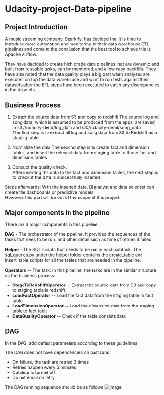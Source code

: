 # Udacity-project-Data-pipeline

## Project Introduction 

A music streaming company, Sparkify, has decided that it is time to introduce more automation and monitoring to their data warehouse ETL pipelines and come to the conclusion that the best tool to achieve this is Apache Airflow.

They have decided to  create high grade data pipelines that are dynamic and built from reusable tasks, can be monitored, and allow easy backfills. They have also noted that the data quality plays a big part when analyses are executed on top the data warehouse and want to run tests against their datasets after the ETL steps have been executed to catch any discrepancies in the datasets.

## Business Process
1. Extract the source data from S3 and copy to redshift
The source log and song data, which is assumed to be produced from the apps, are saved in s3://udacity-dend/log_data and s3://udacity-dend/song_data.  
The first step is to extract all log and song data from S3 to Redshift as a staging table

2. Normalize the data 
The second step is to create fact and dimension tables, and insert the relevant data from staging table to those fact and dimension tables 

3. Conduct the quality check. <br />
After inserting the data to the fact and dimension tables, the next step is to check if the data is successfully inserted

Steps afterwards: 
With the inserted data, BI analyst and data scientist can create the dashboards or predictive models. <br />
However, this part will be out of the scope of this project. 

## Major components in the pipeline  
There are 3 major components in this pipeline 

**DAG** - The orchestrator of the pipeline. It provides the sequences of the tasks that nees to be run, and other detail such as time of retries if failed.<br />
<br />
**Helper** - The SQL scripts that needs to be run in each subtask. The sql_queries.py under the helper folder contains the create_table and insert_table scripts for all the tables that are needed in the pipeline. <br />
<br />
**Operators** -- The task. In this pipeline, the tasks are in the similar structure as the business process <br />
  - **StageToRedshiftOperator** -- Extract the source data from S3 and copy to staging table in redshift
  - **LoadFactOperator** -- Load the fact data from the staging table to fact table 
  - **LoadDimensionOperator** -- Load the dimension data from the staging table to fact table 
  - **DataQualityOperator** -- Check if the table consists data 

## DAG
In the DAG, add default parameters according to these guidelines

The DAG does not have dependencies on past runs
- On failure, the task are retried 3 times
- Retries happen every 5 minutes
- Catchup is turned off
- Do not email on retry

The DAG running sequence should be as follows
![image](https://user-images.githubusercontent.com/38469208/154936539-bfea9e66-75f7-47b6-a441-43871d445a3a.png)
